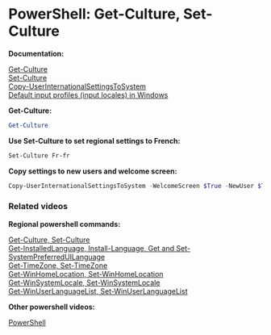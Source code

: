 # PowerShell: Get-Culture, Set-Culture

<b>Documentation:</b>

[Get-Culture](https://learn.microsoft.com/en-us/powershell/module/microsoft.powershell.utility/get-culture?view=powershell-5.1) <br />
[Set-Culture](https://learn.microsoft.com/en-us/powershell/module/international/set-culture?view=windowsserver2022-ps) <br />
[Copy-UserInternationalSettingsToSystem](https://learn.microsoft.com/en-us/powershell/module/international/copy-userinternationalsettingstosystem?view=windowsserver2022-ps) <br />
[Default input profiles (input locales) in Windows](https://learn.microsoft.com/en-us/windows-hardware/manufacture/desktop/default-input-locales-for-windows-language-packs?view=windows-11)

<b>Get-Culture:</b>

```powershell
Get-Culture
```

<b>Use Set-Culture to set regional settings to French:</b>

```powershell
Set-Culture Fr-fr
```

<b>Copy settings to new users and welcome screen:</b>

```powershell
Copy-UserInternationalSettingsToSystem -WelcomeScreen $True -NewUser $True
```

### Related videos

<b>Regional powershell commands:</b>

[Get-Culture, Set-Culture]() <br />
[Get-InstalledLanguage, Install-Language, Get and Set-SystemPreferredUILanguage]() <br />
[Get-TimeZone, Set-TimeZone]() <br />
[Get-WinHomeLocation, Set-WinHomeLocation]() <br />
[Get-WinSystemLocale, Set-WinSystemLocale]() <br />
[Get-WinUserLanguageList, Set-WinUserLanguageList]() <br />

<b>Other powershell videos:</b>

[PowerShell](https://www.youtube.com/playlist?list=PLVncjTDMNQ4RDyVzbV0_kpXCScTMgUw_A)